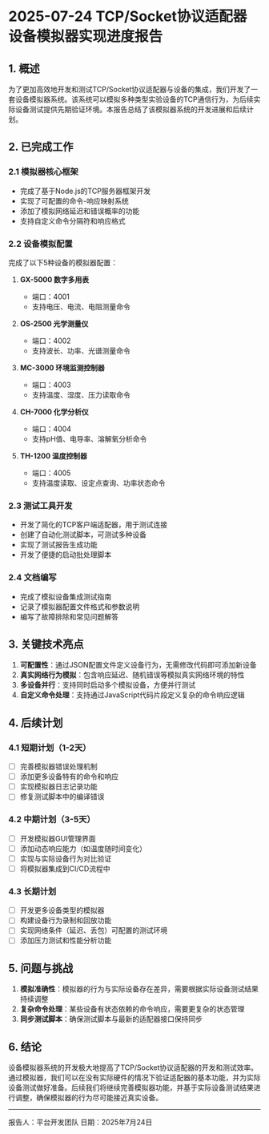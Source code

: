 # 2025-07-24 TCP/Socket协议适配器设备模拟器实现进度报告

## 1. 概述

为了更加高效地开发和测试TCP/Socket协议适配器与设备的集成，我们开发了一套设备模拟器系统。该系统可以模拟多种类型实验设备的TCP通信行为，为后续实际设备测试提供先期验证环境。本报告总结了该模拟器系统的开发进展和后续计划。

## 2. 已完成工作

### 2.1 模拟器核心框架

- 完成了基于Node.js的TCP服务器框架开发
- 实现了可配置的命令-响应映射系统
- 添加了模拟网络延迟和错误概率的功能
- 支持自定义命令分隔符和响应格式

### 2.2 设备模拟配置

完成了以下5种设备的模拟器配置：

1. **GX-5000 数字多用表**
   - 端口：4001
   - 支持电压、电流、电阻测量命令

2. **OS-2500 光学测量仪**
   - 端口：4002
   - 支持波长、功率、光谱测量命令

3. **MC-3000 环境监测控制器**
   - 端口：4003
   - 支持温度、湿度、压力读取命令

4. **CH-7000 化学分析仪**
   - 端口：4004
   - 支持pH值、电导率、溶解氧分析命令

5. **TH-1200 温度控制器**
   - 端口：4005
   - 支持温度读取、设定点查询、功率状态命令

### 2.3 测试工具开发

- 开发了简化的TCP客户端适配器，用于测试连接
- 创建了自动化测试脚本，可测试多种设备
- 实现了测试报告生成功能
- 开发了便捷的启动批处理脚本

### 2.4 文档编写

- 完成了模拟设备集成测试指南
- 记录了模拟器配置文件格式和参数说明
- 编写了故障排除和常见问题解答

## 3. 关键技术亮点

1. **可配置性**：通过JSON配置文件定义设备行为，无需修改代码即可添加新设备
2. **真实网络行为模拟**：包含响应延迟、随机错误等模拟真实网络环境的特性
3. **多设备并行**：支持同时启动多个模拟设备，方便并行测试
4. **自定义命令处理**：支持通过JavaScript代码片段定义复杂的命令响应逻辑

## 4. 后续计划

### 4.1 短期计划（1-2天）

- [ ] 完善模拟器错误处理机制
- [ ] 添加更多设备特有的命令和响应
- [ ] 实现模拟器日志记录功能
- [ ] 修复测试脚本中的编译错误

### 4.2 中期计划（3-5天）

- [ ] 开发模拟器GUI管理界面
- [ ] 添加动态响应能力（如温度随时间变化）
- [ ] 实现与实际设备行为对比验证
- [ ] 将模拟器集成到CI/CD流程中

### 4.3 长期计划

- [ ] 开发更多设备类型的模拟器
- [ ] 构建设备行为录制和回放功能
- [ ] 实现网络条件（延迟、丢包）可配置的测试环境
- [ ] 添加压力测试和性能分析功能

## 5. 问题与挑战

1. **模拟准确性**：模拟器的行为与实际设备存在差异，需要根据实际设备测试结果持续调整
2. **复杂命令处理**：某些设备有状态依赖的命令响应，需要更复杂的状态管理
3. **同步测试脚本**：确保测试脚本与最新的适配器接口保持同步

## 6. 结论

设备模拟器系统的开发极大地提高了TCP/Socket协议适配器的开发和测试效率。通过模拟器，我们可以在没有实际硬件的情况下验证适配器的基本功能，并为实际设备测试做好准备。后续我们将继续完善模拟器功能，并基于实际设备测试结果进行调整，确保模拟器的行为尽可能接近真实设备。

---

报告人：平台开发团队
日期：2025年7月24日

